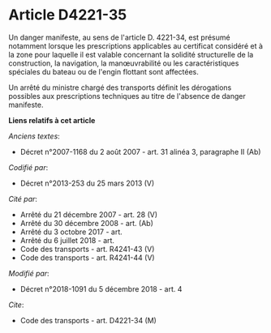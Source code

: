 # Article D4221-35

Un danger manifeste, au sens de l'article D. 4221-34, est présumé notamment lorsque les prescriptions applicables au
certificat considéré et à la zone pour laquelle il est valable concernant la solidité structurelle de la construction, la
navigation, la manœuvrabilité ou les caractéristiques spéciales du bateau ou de l'engin flottant sont affectées.

Un arrêté du ministre chargé des transports définit les dérogations possibles aux prescriptions techniques au titre de
l'absence de danger manifeste.

**Liens relatifs à cet article**

_Anciens textes_:

  - Décret n°2007-1168 du 2 août 2007 - art. 31 alinéa 3, paragraphe II (Ab)

_Codifié par_:

  - Décret n°2013-253 du 25 mars 2013 (V)

_Cité par_:

  - Arrêté du 21 décembre 2007 - art. 28 (V)
  - Arrêté du 30 décembre 2008 - art. (Ab)
  - Arrêté du 3 octobre 2017 - art.
  - Arrêté du 6 juillet 2018 - art.
  - Code des transports - art. R4241-43 (V)
  - Code des transports - art. R4241-44 (V)

_Modifié par_:

  - Décret n°2018-1091 du 5 décembre 2018 - art. 4

_Cite_:

  - Code des transports - art. D4221-34 (M)
